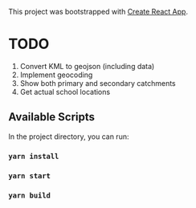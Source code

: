 This project was bootstrapped with [Create React App](https://github.com/facebook/create-react-app).

# TODO
1. Convert KML to geojson (including data)
2. Implement geocoding
3. Show both primary and secondary catchments
4. Get actual school locations

## Available Scripts

In the project directory, you can run:

### `yarn install`
### `yarn start`
### `yarn build`
